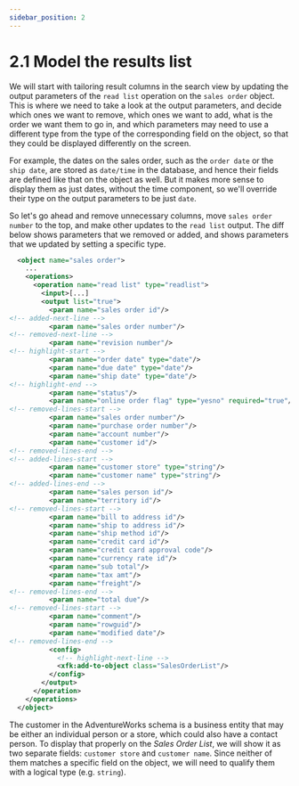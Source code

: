 ```yaml
---
sidebar_position: 2
---
```


# 2.1 Model the results list

We will start with tailoring result columns in the search view by updating the output parameters of the `read list` operation on the `sales order` object. This is where we need to take a look at the output parameters, and decide which ones we want to remove, which ones we want to add, what is the order we want them to go in, and which parameters may need to use a different type from the type of the corresponding field on the object, so that they could be displayed differently on the screen.

For example, the dates on the sales order, such as the `order date` or the `ship date`, are stored as `date/time` in the database, and hence their fields are defined like that on the object as well. But it makes more sense to display them as just dates, without the time component, so we'll override their type on the output parameters to be just `date`.

So let's go ahead and remove unnecessary columns, move `sales order number` to the top, and make other updates to the `read list` output. The diff below shows parameters that we removed or added, and shows parameters that we updated by setting a specific type.

```xml title="sales_order.xom"
  <object name="sales order">
    ...
    <operations>
      <operation name="read list" type="readlist">
        <input>[...]
        <output list="true">
          <param name="sales order id"/>
<!-- added-next-line -->
          <param name="sales order number"/>
<!-- removed-next-line -->
          <param name="revision number"/>
<!-- highlight-start -->
          <param name="order date" type="date"/>
          <param name="due date" type="date"/>
          <param name="ship date" type="date"/>
<!-- highlight-end -->
          <param name="status"/>
          <param name="online order flag" type="yesno" required="true"/>
<!-- removed-lines-start -->
          <param name="sales order number"/>
          <param name="purchase order number"/>
          <param name="account number"/>
          <param name="customer id"/>
<!-- removed-lines-end -->
<!-- added-lines-start -->
          <param name="customer store" type="string"/>
          <param name="customer name" type="string"/>
<!-- added-lines-end -->
          <param name="sales person id"/>
          <param name="territory id"/>
<!-- removed-lines-start -->
          <param name="bill to address id"/>
          <param name="ship to address id"/>
          <param name="ship method id"/>
          <param name="credit card id"/>
          <param name="credit card approval code"/>
          <param name="currency rate id"/>
          <param name="sub total"/>
          <param name="tax amt"/>
          <param name="freight"/>
<!-- removed-lines-end -->
          <param name="total due"/>
<!-- removed-lines-start -->
          <param name="comment"/>
          <param name="rowguid"/>
          <param name="modified date"/>
<!-- removed-lines-end -->
          <config>
            <!-- highlight-next-line -->
            <xfk:add-to-object class="SalesOrderList"/>
          </config>
        </output>
      </operation>
    </operations>
  </object>
```

The customer in the AdventureWorks schema is a business entity that may be either an individual person or a store, which could also have a contact person. To display that properly on the *Sales Order List*, we will show it as two separate fields: `customer store` and `customer name`. Since neither of them matches a specific field on the object, we will need to qualify them with a logical type (e.g. `string`).
